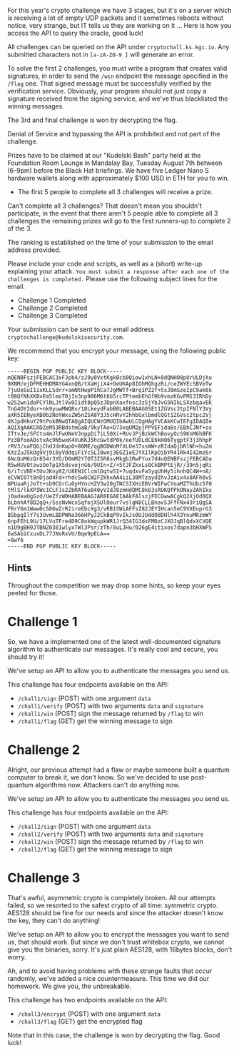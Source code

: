 For this year's crypto challenge we have 3 stages, but it's on a server which is receiving a lot of empty UDP packets and it sometimes reboots without notice,
very strange, but IT tells us they are working on it ... Here is how you access the API to query the oracle, good luck!

All challenges can be queried on the API under `cryptochall.ks.kgc.io`. Any submitted characters not in `[a-zA-Z0-9 ]` will generate an error.

To solve the first 2 challenges, you must write a program that creates valid signatures, in order to send the `/win` endpoint the message specified in the `/flag` one. That signed message must be successfully verified by the verification service. Obviously, your program should not just copy a signature received from the signing service, and we've thus blacklisted the winning messages.

The 3rd and final challenge is won by decrypting the flag. 

Denial of Service and bypassing the API is prohibited and not part of the challenge. 

Prizes have to be claimed at our "Kudelski Bash" party held at the Foundation Room Lounge in Mandalay Bay, Tuesday August 7th between (6-9pm) before the Black Hat briefings. We have five Ledger Nano S hardware wallets along with approximately $100 USD in ETH for you to win. 

- The first 5 people to complete all 3 challenges will receive a prize. 

Can't complete all 3 challenges? That doesn't mean you shouldn't participate, in the event that there aren't 5 people able to complete all 3 challenges the remaining prizes will go to the first runners-up to complete 2 of the 3.   

The ranking is established on the time of your submission to the email address provided.  

Please include your code and scripts, as well as a (short) write-up explaining your attack. `You must submit a response after each one of the challenges is completed.` Please use the following subject lines for the email. 

* Challenge 1 Completed
* Challenge 2 Completed
* Challenge 3 Completed

Your submission can be sent to our email address `cryptochallenge@kudelskisecurity.com`. 

We recommend that you encrypt your message, using the following public key:

```
-----BEGIN PGP PUBLIC KEY BLOCK-----
mQENBFszjFEBCAC3xFJpb4/zJ9y0VxtKgkBcb0Qiow1xhLN+8dQNH08pUrULDjXu
9XNM/ejDFMEHHDMAYG4xnQB/tXaHjiX4+OeUKAp8IOhMQhgzRi/ceZWYEcSBVeTw
7juUoSuI1ixKLLSdrr+amNtHwpP1hCa7JgMWTf+Brq1PZ2f+5sJ8mSzeIpC9ak6k
t88QfNhXKBvEm5lmoT0jIn3np906M6t6b5rcTPtembEhGfHb9vmzKGvPM13IRhDy
w2S2wn1doPCYlNLJtlVw9Iidt8pQ5zJDpnXaxfnsc3zSjYbJvG5NIkLSXzbqavEK
TnG4OY2dor+nk9yuwMWQRv/18LkeydFabB0LABEBAAG0SEt1ZGVsc2tpIFNlY3Vy
aXR5IENyeXB0b2NoYWxsZW5nZSA8Y3J5cHRvY2hhbGxlbmdlQGt1ZGVsc2tpc2Vj
dXJpdHkuY29tPokBNwQTAQgAIQUCWzOMUQIbAwULCQgHAgYVCAkKCwIEFgIDAQIe
AQIXgAAKCRDZeM53RBdstmGaB/9kyTAo+D73xqUM2pjPPVEFida8s/EBhCJNf+sx
ITtvJe/SFCto4mJlFwUNeVJnppDi7iL50Xi+RUvJPjBzkWChBovyOcS9KnM6hBFK
Pz3BfooAOstxAc9N5wxK4VuKKJ5hcGwtdP0k/eefUDLdCE6kH06TygptF3j3hhpP
rRV3/xaFQGjChdJdnKwpO+86ME/qgBODWoMfXLUe37xsWW+zRIdaQjbRlNh+hu2m
KXzZuJ5kOg9Vj9i8yVddqiFiYcSLI0wnj3EGZ1eEJYX1lKpOibYR41Rk4I42mz6r
6NcQuM6zQr854r3YD/D0mM2Y7OT3I5R8svMkgb1RwFYux7d4uQENBFszjFEBCADa
R5wHUVOtzwzOoTp1X5dsvojnG6/9UIn+Z/+5tJFZkxLs0CkBMPtEjR//39n5jqRi
6/iTcVNE+5UvJKny8Z/U8EN1ClcmlDqtwSI+7uqdxvFaSyqUhHy5ihnhQC4W+n8/
eCVWI07t8nDjad4Fd+rhdcSw8CW2FZkhxAA4iiL38MTzaydIhvJzAix4x8AFh0vS
NPUaaRjJoTt+sb9COrCuOyHYncHZV3w20gTNCSIXHiEBVrWIFwCYoaMZThUbz5f0
tMlS/lkXPIWc1CLFJs2ZbRAT6u840yV2dJ8zmHdQMC8kb3sRUKQfPkONayZAhIkx
j0adeaUgGzd/UeZfzW0HABEBAAGJAR8EGAEIAAkFAlszjFECGwwACgkQ2XjOd0QX
bLbnhAf8D2gQ+/SssNvWcxSqfojXSUlOour7vslgN8CLLBnavSJFfFNx43riQgSA
FRrY6m1Www0cS86wZrR2ireEbcXg3/vRB1SWiAFFsZ82JEYIHcan5eC9VXEuprG3
BSbpgIlY7s3UvmLBDPWNa366HPyJ2CkBqP9vIkJs0UJUddO8DHlh4X3YnuMRzmWY
6npFEhL9U/17LVuTFre4D9C8okWqupkWR1JrQ34IG3dxFMDzCJXOJqBlQdxXCVQE
n1U9gBH9JTBNZ0381wlyxTWl3Psr/zTh/8uLJHu/026gE4itixos7dapn3bHXWPS
EwSAbiCxuxDL77JNsRxVU/Bqe9pELA==
=8wY6
-----END PGP PUBLIC KEY BLOCK-----
``` 

## Hints
Throughout the competition we may drop some hints, so keep your eyes peeled for those.  

# Challenge 1

So, we have a implemented one of the latest well-documented signature algorithm to authenticate our messages. 
It's really cool and secure, you should try it!

We've setup an API to allow you to authenticate the messages you send us.

This challenge has four endpoints available on the API:
* `/chall1/sign` (POST) with one argument `data`
* `/chall1/verify` (POST) with two arguments `data` and `signature`
* `/chall1/win` (POST) sign the message returned by `/flag` to win
* `/chall1/flag` (GET) get the winning message to sign

# Challenge 2

Alright, our previous attempt had a flaw or maybe someone built a quantum computer to break it, we don't know. So we've decided to use post-quantum algorithms now. 
Attackers can't do anything now.

We've setup an API to allow you to authenticate the messages you send us.

This challenge has four endpoints available on the API:
* `/chall2/sign` (POST) with one argument `data`
* `/chall2/verify` (POST) with two arguments `data` and `signature`
* `/chall2/win` (POST) sign the message returned by `/flag` to win
* `/chall2/flag` (GET) get the winning message to sign

# Challenge 3

That's awful, asymmetric crypto is completely broken. All our attempts failed, so we resorted to the safest crypto of all time: symmetric crypto. AES128 should be fine for our needs and since the attacker doesn't know the key, they can't do anything!

We've setup an API to allow you to encrypt the messages you want to send us, that should work. But since we don't trust whitebox crypto, we cannot give you the binaries, sorry. It's just plain AES128, with 16bytes blocks, don't worry.

Ah, and to avoid having problems with these strange faults that occur randomly, we've added a nice countermeasure. This time we did our homework. We give you, the unbreakable.
  
This challenge has two endpoints available on the API:
* `/chall3/encrypt` (POST) with one argument `data`
* `/chall3/flag` (GET) get the encrypted flag

Note that in this case, the challenge is won by decrypting the flag. Good luck! 
